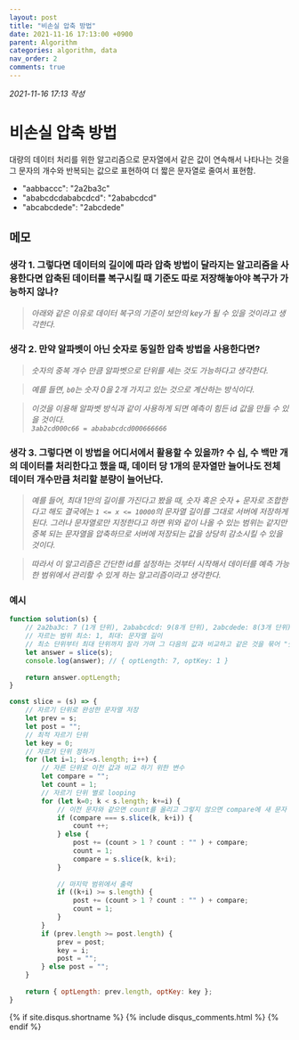 ```yaml
---
layout: post
title: "비손실 압축 방법"
date: 2021-11-16 17:13:00 +0900
parent: Algorithm
categories: algorithm, data
nav_order: 2
comments: true
---
```


*2021-11-16 17:13 작성*

# 비손실 압축 방법

대량의 데이터 처리를 위한 알고리즘으로 문자열에서 같은 값이 연속해서 나타나는 것을 그 문자의 개수와 반복되는 값으로 표현하여 더 짧은 문자열로 줄여서 표현함.

- "aabbaccc": "2a2ba3c"
- "ababcdcdababcdcd": "2ababcdcd"
- "abcabcdede": "2abcdede"

## 메모

### 생각 1. 그렇다면 데이터의 길이에 따라 압축 방법이 달라지는 알고리즘을 사용한다면 압축된 데이터를 복구시킬 때 기준도 따로 저장해놓아야 복구가 가능하지 않나?

> *아래와 같은 이유로 데이터 복구의 기준이 보안의 key가 될 수 있을 것이라고 생각한다.*

### 생각 2. 만약 알파벳이 아닌 숫자로 동일한 압축 방법을 사용한다면?

> *숫자의 중복 개수 만큼 알파벳으로 단위를 세는 것도 가능하다고 생각한다.*

> *예를 들면, `b0`는 숫자 0을 2개 가지고 있는 것으로 계산하는 방식이다.*

> *이것을 이용해 알파벳 방식과 같이 사용하게 되면 예측이 힘든 id 값을 만들 수 있을 것이다. <br/>`3ab2cd000c66 = abababcdcd000666666`*

### 생각 3. 그렇다면 이 방법을 어디서에서 활용할 수 있을까? 수 십, 수 백만 개의 데이터를 처리한다고 했을 때, 데이터 당 1개의 문자열만 늘어나도 전체 데이터 개수만큼 처리할 분량이 늘어난다.

> *예를 들어, 최대 1만의 길이를 가진다고 봤을 때, 숫자 혹은 숫자 + 문자로 조합한다고 해도 결국에는 `1 <= x <= 10000`의 문자열 길이를 그대로 서버에 저장하게 된다. 그러나 문자열로만 지정한다고 하면 위와 같이 나올 수 있는 범위는 같지만 중복 되는 문자열을 압축하므로 서버에 저장되는 값을 상당히 감소시킬 수 있을 것이다.*

> *따라서 이 알고리즘은 간단한 id를 설정하는 것부터 시작해서 데이터를 예측 가능한 범위에서 관리할 수 있게 하는 알고리즘이라고 생각한다.*

### 예시

```js
function solution(s) {
    // 2a2ba3c: 7 (1개 단위), 2ababcdcd: 9(8개 단위), 2abcdede: 8(3개 단위)
    // 자르는 범위 최소: 1, 최대: 문자열 길이
    // 최소 단위부터 최대 단위까지 잘라 가며 그 다음의 값과 비교하고 같은 것을 묶어 "숫자 + 알파벳" 형태로 변환
    let answer = slice(s);
    console.log(answer); // { optLength: 7, optKey: 1 }
    
    return answer.optLength;
}

const slice = (s) => {
    // 자르기 단위로 완성한 문자열 저장
    let prev = s;
    let post = "";
    // 최적 자르기 단위
    let key = 0;
    // 자르기 단위 정하기
    for (let i=1; i<=s.length; i++) {
        // 자른 단위로 이전 값과 비교 하기 위한 변수
        let compare = "";
        let count = 1;
        // 자르기 단위 별로 looping
        for (let k=0; k < s.length; k+=i) {
            // 이전 문자와 같으면 count를 올리고 그렇지 않으면 compare에 새 문자 할당
            if (compare === s.slice(k, k+i)) { 
                count ++;
            } else {
                post += (count > 1 ? count : "" ) + compare;
                count = 1;
                compare = s.slice(k, k+i);
            }
            
            // 마지막 범위에서 출력
            if ((k+i) >= s.length) {
                post += (count > 1 ? count : "" ) + compare;
                count = 1;
            }
        }
        if (prev.length >= post.length) {
            prev = post;
            key = i;
            post = "";
        } else post = "";
    }
    
    return { optLength: prev.length, optKey: key };
}
```

{% if site.disqus.shortname %}
  {% include disqus_comments.html %}
{% endif %}